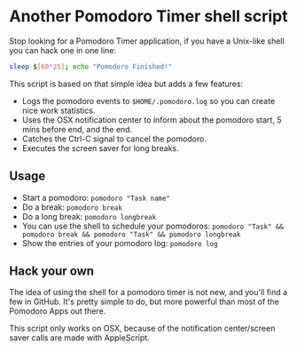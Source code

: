 # Another Pomodoro Timer shell script

Stop looking for a Pomodoro Timer application, if you have a Unix-like shell you can hack one in one line:

```sh
sleep $[60*25]; echo "Pomodoro Finished!"
```

This script is based on that simple idea but adds a few features:
* Logs the pomodoro events to `$HOME/.pomodoro.log` so you can create nice work statistics.
* Uses the OSX notification center to inform about the pomodoro start, 5 mins before end, and the end.
* Catches the Ctrl-C signal to cancel the pomodoro.
* Executes the screen saver for long breaks.

Usage
-----

* Start a pomodoro: `pomodoro "Task name"`
* Do a break: `pomodoro break`
* Do a long break: `pomodoro longbreak`
* You can use the shell to schedule your pomodoros: `pomodoro "Task" && pomodoro break && pomodoro "Task" && pomodoro longbreak`
* Show the entries of your pomodoro log: `pomodoro log`

Hack your own
-------------

The idea of using the shell for a pomodoro timer is not new, and you'll find a few in GitHub.
It's pretty simple to do, but more powerful than most of the Pomodoro Apps out there.

This script only works on OSX, because of the notification center/screen saver calls are made with AppleScript.

